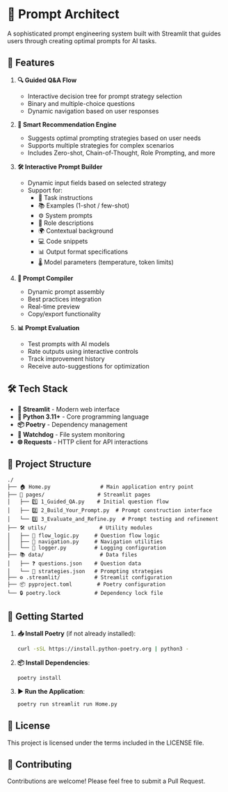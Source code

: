 # 🧠 Prompt Architect

A sophisticated prompt engineering system built with Streamlit that guides users through creating optimal prompts for AI tasks.

## 🎯 Features

1. **🔍 Guided Q&A Flow**
   - Interactive decision tree for prompt strategy selection
   - Binary and multiple-choice questions
   - Dynamic navigation based on user responses

2. **🤖 Smart Recommendation Engine**
   - Suggests optimal prompting strategies based on user needs
   - Supports multiple strategies for complex scenarios
   - Includes Zero-shot, Chain-of-Thought, Role Prompting, and more

3. **🛠️ Interactive Prompt Builder**
   - Dynamic input fields based on selected strategy
   - Support for:
     - 📝 Task instructions
     - 📚 Examples (1-shot / few-shot)
     - ⚙️ System prompts
     - 👤 Role descriptions
     - 🌍 Contextual background
     - 💻 Code snippets
     - 📊 Output format specifications
     - 🌡️ Model parameters (temperature, token limits)

4. **🔨 Prompt Compiler**
   - Dynamic prompt assembly
   - Best practices integration
   - Real-time preview
   - Copy/export functionality

5. **📊 Prompt Evaluation**
   - Test prompts with AI models
   - Rate outputs using interactive controls
   - Track improvement history
   - Receive auto-suggestions for optimization

## 🛠️ Tech Stack

- **🎨 Streamlit** - Modern web interface
- **🐍 Python 3.11+** - Core programming language
- **📦 Poetry** - Dependency management
- **👀 Watchdog** - File system monitoring
- **🌐 Requests** - HTTP client for API interactions

## 📁 Project Structure

```
./
├── 🏠 Home.py                # Main application entry point
├── 📄 pages/                 # Streamlit pages
│   ├── 1️⃣ 1_Guided_QA.py    # Initial question flow
│   ├── 2️⃣ 2_Build_Your_Prompt.py  # Prompt construction interface
│   └── 3️⃣ 3_Evaluate_and_Refine.py  # Prompt testing and refinement
├── 🛠️ utils/                 # Utility modules
│   ├── 🔄 flow_logic.py     # Question flow logic
│   ├── 🧭 navigation.py     # Navigation utilities
│   └── 📝 logger.py         # Logging configuration
├── 📚 data/                  # Data files
│   ├── ❓ questions.json    # Question data
│   └── 🎯 strategies.json   # Prompting strategies
├── ⚙️ .streamlit/           # Streamlit configuration
├── 📦 pyproject.toml        # Poetry configuration
└── 🔒 poetry.lock           # Dependency lock file
```

## 🚀 Getting Started

1. **📥 Install Poetry** (if not already installed):
   ```bash
   curl -sSL https://install.python-poetry.org | python3 -
   ```

2. **📦 Install Dependencies**:
   ```bash
   poetry install
   ```

3. **▶️ Run the Application**:
   ```bash
   poetry run streamlit run Home.py
   ```

## 📜 License

This project is licensed under the terms included in the LICENSE file.

## 🤝 Contributing

Contributions are welcome! Please feel free to submit a Pull Request.
  
